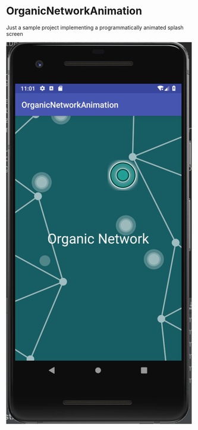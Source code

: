 # OrganicNetworkAnimation
Just a sample project implementing a programmatically animated splash screen

![alt text](https://github.com/dombhuphaibool/OrganicNetworkAnimation/blob/master/docs/images/OrganicNetwork1.png)
